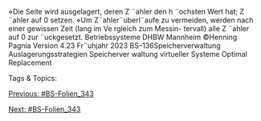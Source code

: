 ⋄Die Seite wird ausgelagert, deren Z ¨ahler den h ¨ochsten Wert hat; Z ¨ahler auf 0 setzen.
⋄Um Z¨ahler¨uberl¨aufe zu vermeiden, werden nach einer gewissen Zeit (lang im Ve rgleich zum Messin-
tervall) alle Z ¨ahler auf 0 zur ¨uckgesetzt.
Betriebssysteme DHBW Mannheim ©Henning Pagnia Version 4.23 Fr¨uhjahr 2023 BS–136Speicherverwaltung Auslagerungsstrategien Speicherver waltung virtueller Systeme
Optimal Replacement

   Tags & Topics:
   

[Previous: #BS-Folien_343](BS-Folien_343.md)

[Next: #BS-Folien_343](BS-Folien_343.md)